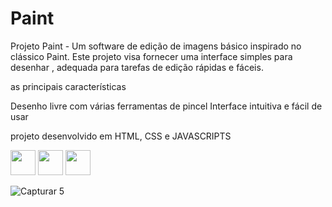 # Paint

Projeto Paint - Um software de edição de imagens básico inspirado no clássico Paint. Este projeto visa fornecer uma interface simples para desenhar , adequada para tarefas de edição rápidas e fáceis.

 as principais características 

 Desenho livre com várias ferramentas de pincel
 Interface intuitiva e fácil de usar

 projeto desenvolvido em HTML, CSS e JAVASCRIPTS

<div class="image-container">
  <img src="https://cdn.jsdelivr.net/gh/devicons/devicon/icons/css3/css3-original-wordmark.svg" width="40" height="40" />
  <img src="https://cdn.jsdelivr.net/gh/devicons/devicon/icons/html5/html5-plain-wordmark.svg" width="40" height="40" />
  <img src="https://cdn.jsdelivr.net/gh/devicons/devicon/icons/javascript/javascript-original.svg" width="40" height="40" />
</div>

![Capturar 5](https://github.com/angelodesenvolvedor/Paint/assets/98216100/f79d8b06-009d-4e62-9dd5-5834a77dd176)
